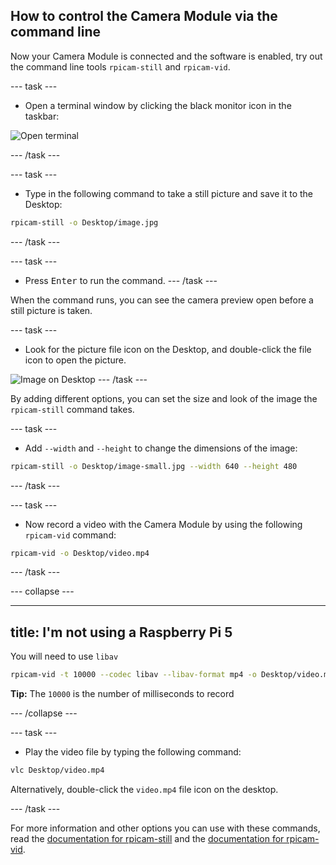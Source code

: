 ## How to control the Camera Module via the command line

Now your Camera Module is connected and the software is enabled, try out the command line tools `rpicam-still` and `rpicam-vid`.

--- task ---
- Open a terminal window by clicking the black monitor icon in the taskbar:

![Open terminal](images/open-terminal-annotated.png)

--- /task ---

--- task ---
- Type in the following command to take a still picture and save it to the Desktop:

```bash
rpicam-still -o Desktop/image.jpg
```
--- /task ---

--- task ---
- Press <kbd>Enter</kbd> to run the command.
--- /task ---

When the command runs, you can see the camera preview open before a still picture is taken. 

--- task ---
- Look for the picture file icon on the Desktop, and double-click the file icon to open the picture.

![Image on Desktop](images/desktop-annotated.png)
--- /task ---

By adding different options, you can set the size and look of the image the `rpicam-still` command takes.

--- task ---
- Add `--width` and `--height` to change the dimensions of the image:

```bash
rpicam-still -o Desktop/image-small.jpg --width 640 --height 480
```
--- /task ---

--- task ---
- Now record a video with the Camera Module by using the following `rpicam-vid` command:

```bash
rpicam-vid -o Desktop/video.mp4
```
--- /task ---

--- collapse ---

---
title: I'm not using a Raspberry Pi 5
---

You will need to use `libav`

```bash
rpicam-vid -t 10000 --codec libav --libav-format mp4 -o Desktop/video.mp4
```

**Tip:** The `10000` is the number of milliseconds to record

--- /collapse ---

--- task ---
- Play the video file by typing the following command:

```bash  
vlc Desktop/video.mp4
```
Alternatively, double-click the `video.mp4` file icon on the desktop.

--- /task ---

For more information and other options you can use with these commands, read the [documentation for rpicam-still](https://www.raspberrypi.com/documentation/computers/camera_software.html#rpicam-still) and the [documentation for rpicam-vid](https://www.raspberrypi.com/documentation/computers/camera_software.html#rpicam-vid).

